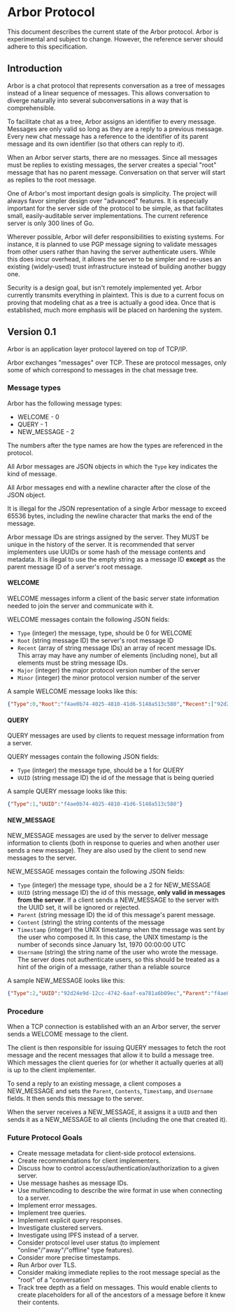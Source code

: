 # Arbor Protocol

This document describes the current state of the Arbor protocol. Arbor is experimental and subject to
change. However, the reference server should adhere to this specification.

## Introduction

Arbor is a chat protocol that represents conversation as a tree of messages instead of a linear sequence
of messages. This allows conversation to diverge naturally into several subconversations in a way that is
comprehensible.

To facilitate chat as a tree, Arbor assigns an identifier to every message. Messages are only valid so long
as they are a reply to a previous message. Every new chat message has a reference to the identifier of its
parent message and its own identifier (so that others can reply to *it*).

When an Arbor server starts, there are no messages. Since all messages must be replies to existing messages,
the server creates a special "root" message that has no parent message. Conversation on that server will
start as replies to the root message.

One of Arbor's most important design goals is simplicity. The project will always favor simpler design over
"advanced" features. It is especially important for the server side of the protocol to be simple, as that
facilitates small, easily-auditable server implementations. The current reference server is only 300 lines of Go.

Wherever possible, Arbor will defer responsibilities to existing systems. For instance, it is planned to use
PGP message signing to validate messages from other users rather than having the server authenticate users.
While this does incur overhead, it allows the server to be simpler and re-uses an existing (widely-used)
trust infrastructure instead of building another buggy one.

Security is a design goal, but isn't remotely implemented yet. Arbor currently transmits everything in plaintext.
This is due to a current focus on proving that modeling chat as a tree is actually a good idea. Once that is
established, much more emphasis will be placed on hardening the system.

## Version 0.1

Arbor is an application layer protocol layered on top of TCP/IP.

Arbor exchanges "messages" over TCP. These are protocol messages, only some of which correspond to messages in
the chat message tree.

### Message types

Arbor has the following message types:
* WELCOME - 0
* QUERY - 1
* NEW_MESSAGE - 2

The numbers after the type names are how the types are referenced in the protocol.

All Arbor messages are JSON objects in which the `Type` key indicates the
kind of message.

All Arbor messages end with a newline character after the close of the JSON object.

It is illegal for the JSON representation of a single Arbor message to exceed 65536 bytes,
including the newline character that marks the end of the message.

Arbor message IDs are strings assigned by the server. They MUST be unique in the history of the server.
It is recommended that server implementers use UUIDs or some hash of the message contents and metadata.
It is illegal to use the empty string as a message ID **except** as the parent message ID of a server's
root message.

#### WELCOME

WELCOME messages inform a client of the basic server state information needed to
join the server and communicate with it.

WELCOME messages contain the following JSON fields:

- `Type` (integer) the message, type, should be 0 for WELCOME
- `Root` (string message ID) the server's root message ID
- `Recent` (array of string message IDs) an array of recent message IDs. This array may have any number of elements (including none), but all elements must be string message IDs.
- `Major` (integer) the major protocol version number of the server
- `Minor` (integer) the minor protocol version number of the server

A sample WELCOME message looks like this:

```json
{"Type":0,"Root":"f4ae0b74-4025-4810-41d6-5148a513c580","Recent":["92d24e9d-12cc-4742-6aaf-ea781a6b09ec","880be029-0d7c-4a3f-558d-d90bf79cbc1d"],"Major":0,"Minor":1}
```

#### QUERY

QUERY messages are used by clients to request message information from a server.

QUERY messages contain the following JSON fields:

- `Type` (integer) the message type, should be a 1 for QUERY
- `UUID` (string message ID) the id of the message that is being queried

A sample QUERY message looks like this:

```json
{"Type":1,"UUID":"f4ae0b74-4025-4810-41d6-5148a513c580"}
```

#### NEW_MESSAGE

NEW_MESSAGE messages are used by the server to deliver message information to clients
(both in response to queries and when another user sends a new message). They are also
used by the client to send new messages to the server.

NEW_MESSAGE messages contain the following JSON fields:

- `Type` (integer) the message type, should be a 2 for NEW_MESSAGE
- `UUID` (string message ID) the id of this message, **only valid in messages from the server**. If a client sends a NEW_MESSAGE to the server with the UUID set, it will be ignored or rejected.
- `Parent` (string message ID) the id of this message's parent message.
- `Content` (string) the string contents of the message
- `Timestamp` (integer) the UNIX timestamp when the message was sent by the user who composed it. In this case, the UNIX timestamp is the number of seconds since January 1st, 1970 00:00:00 UTC
- `Username` (string) the string name of the user who wrote the message. The server does not authenticate users, so this should be treated as a hint of the origin of a message, rather than a reliable source

A sample NEW_MESSAGE looks like this:

```json
{"Type":2,"UUID":"92d24e9d-12cc-4742-6aaf-ea781a6b09ec","Parent":"f4ae0b74-4025-4810-41d6-5148a513c580","Content":"A riveting example message.","Username":"Examplius_Caesar","Timestamp":1537738224}
```

### Procedure

When a TCP connection is established with an an Arbor server, the
server sends a WELCOME message to the client.

The client is then responsible for issuing QUERY messages to fetch the root message and
the recent messages that allow it to build a message tree. Which messages the client queries
for (or whether it actually queries at all) is up to the client implementer.

To send a reply to an existing message, a client composes a NEW_MESSAGE and sets the `Parent`,
`Contents`, `Timestamp`, and `Username` fields. It then sends this message to the server.

When the server receives a NEW_MESSAGE, it assigns it a `UUID` and then sends it as a NEW_MESSAGE
to all clients (including the one that created it).

### Future Protocol Goals

- Create message metadata for client-side protocol extensions.
- Create recommendations for client implementers.
- Discuss how to control access/authentication/authorization to a given server.
- Use message hashes as message IDs.
- Use multiencoding to describe the wire format in use when connecting to a server.
- Implement error messages.
- Implement tree queries.
- Implement explicit query responses.
- Investigate clustered servers.
- Investigate using IPFS instead of a server.
- Consider protocol level user status (to implement "online"/"away"/"offline" type features).
- Consider more precise timestamps.
- Run Arbor over TLS.
- Consider making immediate replies to the root message special as the "root" of a "conversation"
- Track tree depth as a field on messages. This would enable clients to create placeholders for all of the ancestors of a message before it knew their contents.
